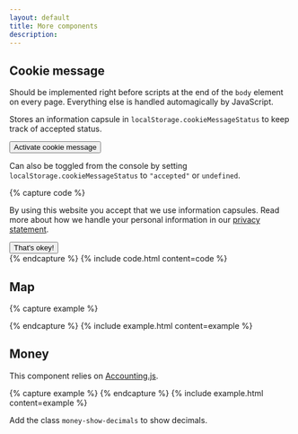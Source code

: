 ```yaml
---
layout: default
title: More components
description:
---
```





## Cookie message

Should be implemented right before scripts at the end of the `body` element on every page. Everything else is handled automagically by JavaScript.

Stores an information capsule in `localStorage.cookieMessageStatus` to keep track of accepted status.

<button class="button" id="cookieMessageToggle">Activate cookie message</button>

Can also be toggled from the console by setting `localStorage.cookieMessageStatus` to `"accepted"` or `undefined`.

{% capture code %}
<div class="cookie-message">
  <p>By using this website you accept that we use information capsules. Read more about how we handle your personal information in our <a href="#">privacy statement</a>.</p>
  <button class="button primary">That's okey!</button>
</div>
{% endcapture %}
{% include code.html content=code %}


## Map

{% capture example %}
<div class="map" data-lat="58.855319" data-lng="5.740239" data-zoom="14"></div>
{% endcapture %}
{% include example.html content=example %}


## Money

This component relies on [Accounting.js](http://openexchangerates.github.io/accounting.js/).

{% capture example %}
<sg-currency v-bind:amount="1995.25"></sg-currency>
{% endcapture %}
{% include example.html content=example %}

Add the class `money-show-decimals` to show decimals.
